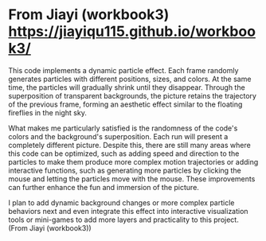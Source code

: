 # From Jiayi (workbook3) https://jiayiqu115.github.io/workbook3/
This code implements a dynamic particle effect. Each frame randomly generates particles with different positions, sizes, and colors. At the same time, the particles will gradually shrink until they disappear. Through the superposition of transparent backgrounds, the picture retains the trajectory of the previous frame, forming an aesthetic effect similar to the floating fireflies in the night sky.

What makes me particularly satisfied is the randomness of the code's colors and the background's superposition. Each run will present a completely different picture. Despite this, there are still many areas where this code can be optimized, such as adding speed and direction to the particles to make them produce more complex motion trajectories or adding interactive functions, such as generating more particles by clicking the mouse and letting the particles move with the mouse. These improvements can further enhance the fun and immersion of the picture.

I plan to add dynamic background changes or more complex particle behaviors next and even integrate this effect into interactive visualization tools or mini-games to add more layers and practicality to this project.  
(From Jiayi (workbook3))
